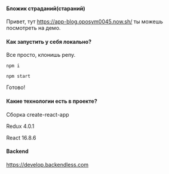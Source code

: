 #### Бложик страданий(стараний)

Привет, тут https://app-blog.oposym0045.now.sh/ ты можешь посмотреть на демо.

#### Как запустить у себя локально?

Все просто, клонишь репу.

```npm i```

```npm start```

Готово!

#### Какие технологии есть в проекте?

Сборка create-react-app

Redux 4.0.1

React 16.8.6

#### Backend

https://develop.backendless.com